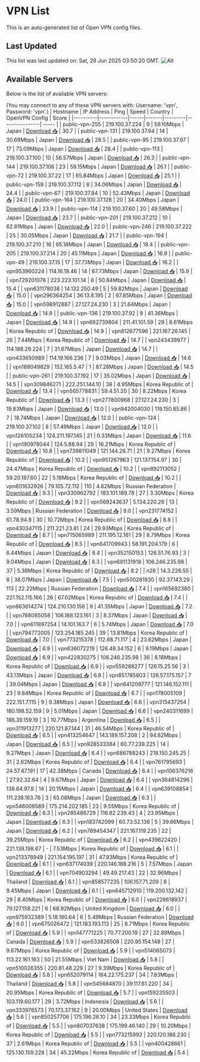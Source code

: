 # VPN List

This is an auto-generated list of Open VPN config files.

## Last Updated

This list was last updated on: Sat, 28 Jun 2025 03:50:20 GMT.
![Alt](https://repobeats.axiom.co/api/embed/186b98318ef1479477931607c1ad7d823f12451f.svg "Repobeats analytics image")

## Available Servers

Below is the list of available VPN servers:

(You may connect to any of these VPN servers with: Username: 'vpn', Password: 'vpn'.)
| Hostname | IP Address | Ping | Speed | Country | OpenVPN Config | Score |
|----------|------------|------|-------|---------|----------------| ----- |
| public-vpn-255 | 219.100.37.224 | 9 | 59.10Mbps | Japan | [Download 📥](./configs/server_0_JP.ovpn) | 30.7 |
| public-vpn-131 | 219.100.37.64 | 14 | 30.69Mbps | Japan | [Download 📥](./configs/server_1_JP.ovpn) | 28.5 |
| public-vpn-95 | 219.100.37.97 | 17 | 73.09Mbps | Japan | [Download 📥](./configs/server_2_JP.ovpn) | 28.4 |
| public-vpn-113 | 219.100.37.100 | 10 | 56.57Mbps | Japan | [Download 📥](./configs/server_3_JP.ovpn) | 26.3 |
| public-vpn-144 | 219.100.37.106 | 23 | 59.15Mbps | Japan | [Download 📥](./configs/server_4_JP.ovpn) | 26.1 |
| public-vpn-72 | 219.100.37.22 | 17 | 65.84Mbps | Japan | [Download 📥](./configs/server_5_JP.ovpn) | 25.1 |
| public-vpn-159 | 219.100.37.112 | 8 | 34.06Mbps | Japan | [Download 📥](./configs/server_6_JP.ovpn) | 24.4 |
| public-vpn-67 | 219.100.37.84 | 10 | 52.43Mbps | Japan | [Download 📥](./configs/server_7_JP.ovpn) | 24.0 |
| public-vpn-164 | 219.100.37.128 | 20 | 34.40Mbps | Japan | [Download 📥](./configs/server_8_JP.ovpn) | 23.9 |
| public-vpn-114 | 219.100.37.60 | 20 | 49.58Mbps | Japan | [Download 📥](./configs/server_9_JP.ovpn) | 23.7 |
| public-vpn-201 | 219.100.37.212 | 10 | 62.81Mbps | Japan | [Download 📥](./configs/server_10_JP.ovpn) | 22.0 |
| public-vpn-246 | 219.100.37.222 | 25 | 30.05Mbps | Japan | [Download 📥](./configs/server_11_JP.ovpn) | 21.7 |
| public-vpn-194 | 219.100.37.210 | 16 | 65.18Mbps | Japan | [Download 📥](./configs/server_12_JP.ovpn) | 18.4 |
| public-vpn-205 | 219.100.37.214 | 20 | 45.11Mbps | Japan | [Download 📥](./configs/server_13_JP.ovpn) | 16.9 |
| public-vpn-49 | 219.100.37.15 | 17 | 37.73Mbps | Japan | [Download 📥](./configs/server_14_JP.ovpn) | 16.2 |
| vpn953960224 | 114.16.18.46 | 14 | 67.73Mbps | Japan | [Download 📥](./configs/server_15_JP.ovpn) | 15.9 |
| vpn729201078 | 223.223.101.14 | 8 | 50.84Mbps | Japan | [Download 📥](./configs/server_16_JP.ovpn) | 15.4 |
| vpn631178038 | 14.132.250.49 | 5 | 59.82Mbps | Japan | [Download 📥](./configs/server_17_JP.ovpn) | 15.0 |
| vpn296364254 | 36.13.8.195 | 2 | 67.85Mbps | Japan | [Download 📥](./configs/server_18_JP.ovpn) | 15.0 |
| vpn598912887 | 27.127.24.230 | 3 | 21.64Mbps | Japan | [Download 📥](./configs/server_19_JP.ovpn) | 14.9 |
| public-vpn-136 | 219.100.37.92 | 9 | 41.36Mbps | Japan | [Download 📥](./configs/server_20_JP.ovpn) | 14.9 |
| vpn662739804 | 211.41.101.59 | 29 | 8.61Mbps | Korea Republic of | [Download 📥](./configs/server_21_KR.ovpn) | 14.9 |
| vpn812677596 | 221.167.26.145 | 26 | 7.44Mbps | Korea Republic of | [Download 📥](./configs/server_22_KR.ovpn) | 14.7 |
| vpn243439977 | 114.188.29.224 | 7 | 31.67Mbps | Japan | [Download 📥](./configs/server_23_JP.ovpn) | 14.7 |
| vpn433650989 | 114.19.166.236 | 7 | 9.03Mbps | Japan | [Download 📥](./configs/server_24_JP.ovpn) | 14.6 |
| vpn188049829 | 152.165.5.47 | 1 | 87.28Mbps | Japan | [Download 📥](./configs/server_25_JP.ovpn) | 14.5 |
| public-vpn-261 | 219.100.37.192 | 17 | 35.02Mbps | Japan | [Download 📥](./configs/server_26_JP.ovpn) | 14.5 |
| vpn309846271 | 222.251.144.10 | 38 | 4.95Mbps | Korea Republic of | [Download 📥](./configs/server_27_KR.ovpn) | 13.4 |
| vpn565778831 | 59.4.51.20 | 30 | 8.22Mbps | Korea Republic of | [Download 📥](./configs/server_28_KR.ovpn) | 13.3 |
| vpn277800968 | 27.127.24.230 | 3 | 19.83Mbps | Japan | [Download 📥](./configs/server_29_JP.ovpn) | 13.0 |
| vpn942004030 | 119.150.85.86 | 7 | 18.74Mbps | Japan | [Download 📥](./configs/server_30_JP.ovpn) | 12.0 |
| public-vpn-124 | 219.100.37.102 | 8 | 57.49Mbps | Japan | [Download 📥](./configs/server_31_JP.ovpn) | 12.0 |
| vpn126105234 | 124.211.197.145 | 21 | 0.33Mbps | Japan | [Download 📥](./configs/server_32_JP.ovpn) | 11.6 |
| vpn190978044 | 124.5.88.94 | 29 | 16.21Mbps | Korea Republic of | [Download 📥](./configs/server_33_KR.ovpn) | 10.8 |
| vpn739811049 | 121.144.26.71 | 21 | 9.27Mbps | Korea Republic of | [Download 📥](./configs/server_34_KR.ovpn) | 10.2 |
| vpn951267963 | 121.137.154.97 | 30 | 24.47Mbps | Korea Republic of | [Download 📥](./configs/server_35_KR.ovpn) | 10.2 |
| vpn892113052 | 59.20.187.60 | 22 | 5.18Mbps | Korea Republic of | [Download 📥](./configs/server_36_KR.ovpn) | 10.2 |
| vpn601632926 | 79.105.72.112 | 110 | 4.62Mbps | Russian Federation | [Download 📥](./configs/server_37_RU.ovpn) | 9.3 |
| vpn330962792 | 183.101.189.78 | 27 | 3.30Mbps | Korea Republic of | [Download 📥](./configs/server_38_KR.ovpn) | 9.2 |
| vpn569243637 | 5.134.220.26 | 13 | 3.59Mbps | Russian Federation | [Download 📥](./configs/server_39_RU.ovpn) | 9.0 |
| vpn231774152 | 61.78.94.8 | 30 | 10.72Mbps | Korea Republic of | [Download 📥](./configs/server_40_KR.ovpn) | 8.8 |
| vpn430347115 | 211.221.23.81 | 24 | 29.93Mbps | Korea Republic of | [Download 📥](./configs/server_41_KR.ovpn) | 8.7 |
| vpn715065989 | 211.195.12.161 | 29 | 8.79Mbps | Korea Republic of | [Download 📥](./configs/server_42_KR.ovpn) | 8.5 |
| vpn641709943 | 58.191.204.179 | 6 | 6.44Mbps | Japan | [Download 📥](./configs/server_43_JP.ovpn) | 8.4 |
| vpn352150153 | 126.51.76.93 | 3 | 9.04Mbps | Japan | [Download 📥](./configs/server_44_JP.ovpn) | 8.3 |
| vpn691131918 | 106.246.235.98 | 37 | 5.38Mbps | Korea Republic of | [Download 📥](./configs/server_45_KR.ovpn) | 8.2 |
| n26 | 14.3.226.55 | 8 | 38.07Mbps | Japan | [Download 📥](./configs/server_46_JP.ovpn) | 7.5 |
| vpn500281930 | 92.37.143.29 | 113 | 22.22Mbps | Russian Federation | [Download 📥](./configs/server_47_RU.ovpn) | 7.4 |
| vpn165692380 | 221.152.115.166 | 26 | 67.02Mbps | Korea Republic of | [Download 📥](./configs/server_48_KR.ovpn) | 7.4 |
| vpn883614274 | 124.210.130.156 | 9 | 41.35Mbps | Japan | [Download 📥](./configs/server_49_JP.ovpn) | 7.2 |
| vpn788085058 | 106.168.123.161 | 3 | 8.37Mbps | Japan | [Download 📥](./configs/server_50_JP.ovpn) | 7.0 |
| vpn611897254 | 14.101.163.7 | 6 | 5.74Mbps | Japan | [Download 📥](./configs/server_51_JP.ovpn) | 7.0 |
| vpn794772005 | 123.254.185.245 | 39 | 13.81Mbps | Korea Republic of | [Download 📥](./configs/server_52_KR.ovpn) | 7.0 |
| vpn773215378 | 112.68.71.117 | 4 | 23.62Mbps | Japan | [Download 📥](./configs/server_53_JP.ovpn) | 6.9 |
| vpn636072219 | 126.48.34.152 | 6 | 9.19Mbps | Japan | [Download 📥](./configs/server_54_JP.ovpn) | 6.9 |
| vpn422830275 | 106.246.235.98 | 36 | 8.18Mbps | Korea Republic of | [Download 📥](./configs/server_55_KR.ovpn) | 6.9 |
| vpn559288277 | 126.15.25.56 | 3 | 43.13Mbps | Japan | [Download 📥](./configs/server_56_JP.ovpn) | 6.8 |
| vpn851785803 | 126.57.175.157 | 7 | 39.04Mbps | Japan | [Download 📥](./configs/server_57_JP.ovpn) | 6.8 |
| vpn641209777 | 121.146.152.111 | 23 | 9.84Mbps | Korea Republic of | [Download 📥](./configs/server_58_KR.ovpn) | 6.7 |
| vpn178005109 | 222.151.7.115 | 9 | 9.38Mbps | Japan | [Download 📥](./configs/server_59_JP.ovpn) | 6.6 |
| vpn315437254 | 180.198.52.159 | 9 | 5.01Mbps | Japan | [Download 📥](./configs/server_60_JP.ovpn) | 6.6 |
| vpn240311699 | 186.39.159.19 | 3 | 10.77Mbps | Argentina | [Download 📥](./configs/server_61_AR.ovpn) | 6.5 |
| vpn311913277 | 220.121.87.144 | 31 | 46.54Mbps | Korea Republic of | [Download 📥](./configs/server_62_KR.ovpn) | 6.5 |
| vpn413254647 | 143.189.157.208 | 2 | 94.82Mbps | Japan | [Download 📥](./configs/server_63_JP.ovpn) | 6.5 |
| vpn928533384 | 60.77.239.225 | 14 | 9.27Mbps | Japan | [Download 📥](./configs/server_64_JP.ovpn) | 6.4 |
| vpn686788243 | 218.150.245.25 | 31 | 2.62Mbps | Korea Republic of | [Download 📥](./configs/server_65_KR.ovpn) | 6.4 |
| vpn761795693 | 24.57.47.191 | 17 | 42.38Mbps | Canada | [Download 📥](./configs/server_66_CA.ovpn) | 6.4 |
| vpn106376216 | 27.92.32.64 | 4 | 9.67Mbps | Japan | [Download 📥](./configs/server_67_JP.ovpn) | 6.4 |
| vpn364814296 | 138.64.97.8 | 14 | 20.15Mbps | Japan | [Download 📥](./configs/server_68_JP.ovpn) | 6.4 |
| vpn639108854 | 111.238.163.76 | 3 | 65.08Mbps | Japan | [Download 📥](./configs/server_69_JP.ovpn) | 6.3 |
| vpn546008589 | 175.214.202.185 | 23 | 9.55Mbps | Korea Republic of | [Download 📥](./configs/server_70_KR.ovpn) | 6.3 |
| vpn285486729 | 116.82.239.43 | 4 | 23.95Mbps | Japan | [Download 📥](./configs/server_71_JP.ovpn) | 6.3 |
| vpn183742099 | 60.73.52.136 | 5 | 39.66Mbps | Japan | [Download 📥](./configs/server_72_JP.ovpn) | 6.2 |
| vpn789454347 | 221.167.119.235 | 22 | 39.25Mbps | Korea Republic of | [Download 📥](./configs/server_73_KR.ovpn) | 6.2 |
| vpn439822420 | 221.138.198.67 | - | 7.53Mbps | Korea Republic of | [Download 📥](./configs/server_74_KR.ovpn) | 6.1 |
| vpn213378949 | 221.154.195.197 | 31 | 47.93Mbps | Korea Republic of | [Download 📥](./configs/server_75_KR.ovpn) | 6.1 |
| vpn637174039 | 220.146.188.216 | 5 | 7.57Mbps | Japan | [Download 📥](./configs/server_76_JP.ovpn) | 6.1 |
| vpn704903294 | 49.49.217.43 | 22 | 32.96Mbps | Thailand | [Download 📥](./configs/server_77_TH.ovpn) | 6.1 |
| vpn858577235 | 106.157.71.209 | 8 | 9.45Mbps | Japan | [Download 📥](./configs/server_78_JP.ovpn) | 6.1 |
| vpn645712910 | 119.200.132.142 | 29 | 8.40Mbps | Korea Republic of | [Download 📥](./configs/server_79_KR.ovpn) | 6.0 |
| vpn228618937 | 79.127.158.221 | 6 | 68.92Mbps | United Kingdom | [Download 📥](./configs/server_80_GB.ovpn) | 6.0 |
| vpn975932389 | 5.18.180.64 | 6 | 5.49Mbps | Russian Federation | [Download 📥](./configs/server_81_RU.ovpn) | 6.0 |
| vpn675026472 | 121.183.193.113 | 25 | 8.71Mbps | Korea Republic of | [Download 📥](./configs/server_82_KR.ovpn) | 5.9 |
| vpn147771225 | 70.77.200.19 | 27 | 32.89Mbps | Canada | [Download 📥](./configs/server_83_CA.ovpn) | 5.9 |
| vpn533826508 | 220.95.154.148 | 27 | 9.67Mbps | Korea Republic of | [Download 📥](./configs/server_84_KR.ovpn) | 5.9 |
| vpn514065073 | 113.22.161.163 | 50 | 21.55Mbps | Viet Nam | [Download 📥](./configs/server_85_VN.ovpn) | 5.8 |
| vpn510026355 | 220.81.48.229 | 27 | 9.39Mbps | Korea Republic of | [Download 📥](./configs/server_86_KR.ovpn) | 5.8 |
| vpn652079114 | 184.22.175.237 | 34 | 7.83Mbps | Thailand | [Download 📥](./configs/server_87_TH.ovpn) | 5.8 |
| vpn545684870 | 39.117.61.220 | 34 | 20.95Mbps | Korea Republic of | [Download 📥](./configs/server_88_KR.ovpn) | 5.7 |
| vpn159235503 | 103.119.60.177 | 29 | 3.72Mbps | Indonesia | [Download 📥](./configs/server_89_ID.ovpn) | 5.6 |
| vpn333976573 | 70.173.37.162 | 9 | 20.00Mbps | United States | [Download 📥](./configs/server_90_US.ovpn) | 5.6 |
| vpn850257706 | 175.196.26.10 | 34 | 23.33Mbps | Korea Republic of | [Download 📥](./configs/server_91_KR.ovpn) | 5.5 |
| vpn807037638 | 175.199.46.140 | 29 | 10.20Mbps | Korea Republic of | [Download 📥](./configs/server_92_KR.ovpn) | 5.5 |
| vpn773215992 | 220.120.186.230 | 37 | 2.61Mbps | Korea Republic of | [Download 📥](./configs/server_93_KR.ovpn) | 5.5 |
| vpn400428661 | 125.130.159.228 | 34 | 45.22Mbps | Korea Republic of | [Download 📥](./configs/server_94_KR.ovpn) | 5.4 |
